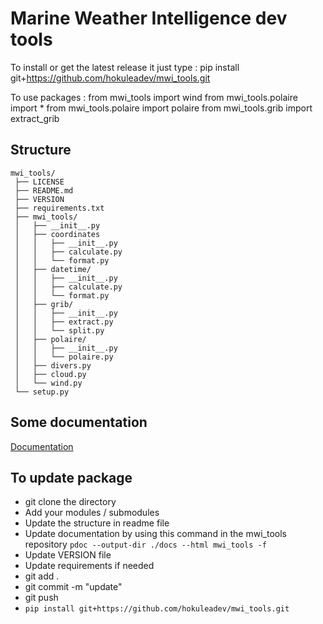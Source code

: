 # Marine Weather Intelligence dev tools

To install or get the latest release it just type : 
pip install git+https://github.com/hokuleadev/mwi_tools.git


To use packages : 
from mwi_tools import wind
from mwi_tools.polaire import *
from mwi_tools.polaire import polaire
from mwi_tools.grib import extract_grib 


## Structure 

```
mwi_tools/
 ├── LICENSE
 ├── README.md
 ├── VERSION
 ├── requirements.txt
 ├── mwi_tools/
 │   ├── __init__.py
 │   ├── coordinates
 │   │   ├── __init__.py
 │   │   ├── calculate.py
 │   │   └── format.py
 │   ├── datetime/
 │   │   ├── __init__.py
 │   │   ├── calculate.py
 │   │   └── format.py
 │   ├── grib/
 │   │   ├── __init__.py
 │   │   ├── extract.py
 │   │   └── split.py
 │   ├── polaire/
 │   │   ├── __init__.py
 │   │   └── polaire.py
 │   ├── divers.py
 │   ├── cloud.py
 │   └── wind.py
 └── setup.py
```

 ## Some documentation

[Documentation](https://hokuleadev.github.io/mwi_tools/mwi_tools/index.html)

## To update package 

- git clone the directory
- Add your modules / submodules 
- Update the structure in readme file
- Update documentation by using this command in the mwi_tools repository
  ```pdoc --output-dir ./docs --html mwi_tools -f```
- Update VERSION file
- Update requirements if needed
- git add . 
- git commit -m "update"
- git push
- ```pip install git+https://github.com/hokuleadev/mwi_tools.git```




